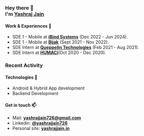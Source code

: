 <h3>
  Hey there 👋<br>
  I'm
  <a href="https://yashrajjain.in/">
   Yashraj Jain
  </a>
</h3>

#### Work & Experiences 🔭
- SDE 1 - Mobile at **[iBind Systems](https://ibindsystems.io/)** (Dec 2022 - Jun 2024).
- SDE 1 - Mobile at **[Bijak](https://www.bijak.in/)** (Sept 2021 - Nov 2022).
- SDE Intern at **[Queppelin Technologies](https://www.queppelin.com/)** (Feb 2021 - Aug 2021).
- SDE Intern at **[HUMACi](https://aiplatform.humaci.com/aiprogram)**(Oct 2020 - Dec 2020).

### Recent Activity 
<!--START_SECTION:activity-->


#### Technologies 💬
- Android & Hybrid App development
- Backend Development

#### Get in touch 📫
- Mail: **yashrajjain726@gmail.com**
- Linkedin: **[@yashrajjain726](https://www.linkedin.com/in/yashrajjain726/)**
- Personal site: **[yashrajjain.in](https://yashrajjain.in/)**



